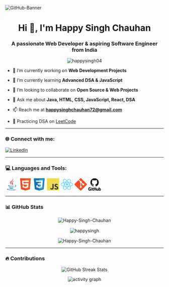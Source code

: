 ![GitHub-Banner](https://github.com/user-attachments/assets/c6dc6568-d9fe-4f58-b593-fef4efdb8a32)



<h1 align="center">Hi 👋, I'm Happy Singh Chauhan</h1>
<h3 align="center">A passionate Web Developer & aspiring Software Engineer from India</h3>

<p align="center">
  <img src="https://komarev.com/ghpvc/?username=happysingh04&label=Profile%20views&color=0e75b6&style=flat" alt="happysingh04" />
</p>

- 🔭 I’m currently working on **Web Development Projects**

- 🌱 I’m currently learning **Advanced DSA & JavaScript**

- 👯 I’m looking to collaborate on **Open Source & Web Projects**

- 💬 Ask me about **Java, HTML, CSS, JavaScript, React, DSA**

- 📫 Reach me at **happysinghchauhan72@gmail.com**

- 🧠 Practicing DSA on [LeetCode](https://leetcode.com/u/Happy-Singh-Chauhan/)

---

### 🌐 Connect with me:

<p align="left">
  <a href="https://linkedin.com/in/happy-singh-chauhan-18965428b/" target="_blank">
    <img src="https://img.shields.io/badge/LinkedIn-0A66C2?style=for-the-badge&logo=linkedin&logoColor=white" alt="LinkedIn" />
  </a>
</p>


---

### 💻 Languages and Tools:

<p align="left">
  <img src="https://raw.githubusercontent.com/devicons/devicon/master/icons/java/java-original.svg" alt="java" width="40" height="40"/>
  <img src="https://raw.githubusercontent.com/devicons/devicon/master/icons/html5/html5-original.svg" alt="html5" width="40" height="40"/>
  <img src="https://raw.githubusercontent.com/devicons/devicon/master/icons/css3/css3-original.svg" alt="css3" width="40" height="40"/>
  <img src="https://raw.githubusercontent.com/devicons/devicon/master/icons/javascript/javascript-original.svg" alt="javascript" width="40" height="40"/>
  <img src="https://raw.githubusercontent.com/devicons/devicon/master/icons/react/react-original.svg" alt="react" width="40" height="40"/>
  <img src="https://raw.githubusercontent.com/devicons/devicon/master/icons/git/git-original.svg" alt="git" width="40" height="40"/>
  <img src="https://raw.githubusercontent.com/devicons/devicon/master/icons/github/github-original-wordmark.svg" alt="github" width="40" height="40"/>
</p>


---

### 📊 GitHub Stats

<p align="center">
  <img align="center" src="https://github-readme-stats.vercel.app/api?username=Happy-Singh-Chauhan&show_icons=true&locale=en" alt="Happy-Singh-Chauhan" />
</p>
<p align="center">
  <img align="center" src="https://github-readme-streak-stats.herokuapp.com/?user=Happy-Singh-Chauhan&" alt="happysingh" />
</p>
<p align="center">
  <img align="center" src="https://github-readme-stats.vercel.app/api/top-langs?username=Happy-Singh-Chauhan&show_icons=true&locale=en&layout=compact" alt="Happy-Singh-Chauhan" />
</p>

---

### 🔥 Contributions

<p align="center">
  <img src="https://github-readme-streak-stats.vercel.app/?user=Happy-Singh-Chauhan&theme=default" alt="GitHub Streak Stats" />
</p>

<p align="center">
  <img src="https://github-readme-activity-graph.vercel.app/graph?username=Happy-Singh-Chauhan&bg_color=ffffff&color=000000&line=00bcd4&point=000000&area=true&hide_border=true" alt="activity graph" />
</p>

